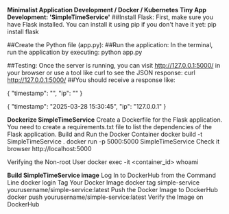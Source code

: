 **Minimalist Application Development / Docker / Kubernetes**
**Tiny App Development: 'SimpleTimeService'**
##Install Flask: First, make sure you have Flask installed. You can install it using pip if you don't have it yet:
pip install flask

##Create the Python file (app.py):
##Run the application: In the terminal, run the application by executing:
python app.py

##Testing: Once the server is running, you can visit http://127.0.0.1:5000/ in your browser or use a tool like curl to see the JSON response:
curl http://127.0.0.1:5000/
##You should receive a response like:

{
  "timestamp": "<current date and time>",
  "ip": "<the IP address of the visitor>"
}

{
  "timestamp": "2025-03-28 15:30:45",
  "ip": "127.0.0.1"
}


**Dockerize SimpleTimeService**
Create a Dockerfile for the Flask application.
You need to create a requirements.txt file to list the dependencies of the Flask application. 
Build and Run the Docker Container
docker build -t SimpleTimeService .
docker run -p 5000:5000 SimpleTimeService
Check it browser http://localhost:5000

Verifying the Non-root User
docker exec -it <container_id> whoami

**Build SimpleTimeService image**
Log In to DockerHub from the Command Line
docker login
Tag Your Docker Image
docker tag simple-service yourusername/simple-service:latest
Push the Docker Image to DockerHub
docker push yourusername/simple-service:latest
Verify the Image on DockerHub

